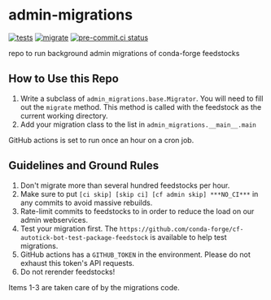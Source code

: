 # admin-migrations
[![tests](https://github.com/conda-forge/admin-migrations/actions/workflows/tests.yml/badge.svg)](https://github.com/conda-forge/admin-migrations/actions/workflows/tests.yml)
[![migrate](https://github.com/conda-forge/admin-migrations/actions/workflows/migrate.yml/badge.svg)](https://github.com/conda-forge/admin-migrations/actions/workflows/migrate.yml) [![pre-commit.ci status](https://results.pre-commit.ci/badge/github/conda-forge/admin-migrations/main.svg)](https://results.pre-commit.ci/latest/github/conda-forge/admin-migrations/main)

repo to run background admin migrations of conda-forge feedstocks

## How to Use this Repo

1. Write a subclass of `admin_migrations.base.Migrator`. You will need to
   fill out the `migrate` method. This method is called with the feedstock
   as the current working directory.
2. Add your migration class to the list in `admin_migrations.__main__.main`

GitHub actions is set to run once an hour on a cron job.

## Guidelines and Ground Rules

1. Don't migrate more than several hundred feedstocks per hour.
2. Make sure to put `[ci skip] [skip ci] [cf admin skip] ***NO_CI***` in any commits to
   avoid massive rebuilds.
3. Rate-limit commits to feedstocks to in order to reduce the load on our admin webservices.
4. Test your migration first. The `https://github.com/conda-forge/cf-autotick-bot-test-package-feedstock`
   is available to help test migrations.
5. GitHub actions has a `GITHUB_TOKEN` in the environment. Please do not exhaust this
   token's API requests.
6. Do not rerender feedstocks!

Items 1-3 are taken care of by the migrations code.
